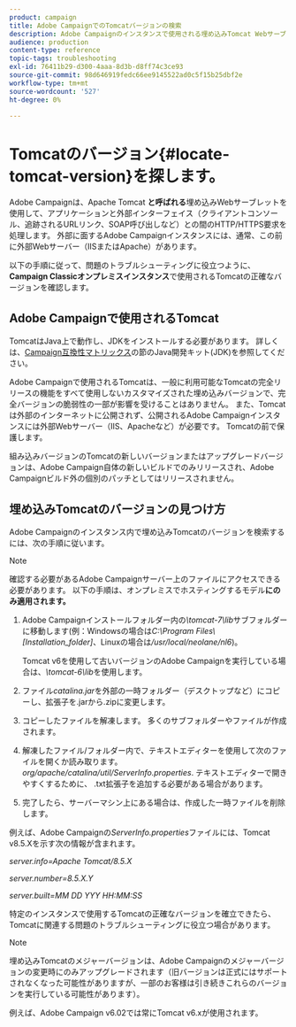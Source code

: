 ```yaml
---
product: campaign
title: Adobe CampaignでのTomcatバージョンの検索
description: Adobe Campaignのインスタンスで使用される埋め込みTomcat Webサーブレットの現在のバージョンを確認する方法を説明します。
audience: production
content-type: reference
topic-tags: troubleshooting
exl-id: 76411b29-d300-4aaa-8d3b-d8ff74c3ce93
source-git-commit: 98d646919fedc66ee9145522ad0c5f15b25dbf2e
workflow-type: tm+mt
source-wordcount: '527'
ht-degree: 0%

---
```


# Tomcatのバージョン{#locate-tomcat-version}を探します。

Adobe Campaignは、Apache Tomcat **と呼ばれる**&#x200B;埋め込みWebサーブレットを使用して、アプリケーションと外部インターフェイス（クライアントコンソール、追跡されるURLリンク、SOAP呼び出しなど）との間のHTTP/HTTPS要求を処理します。 外部に面するAdobe Campaignインスタンスには、通常、この前に外部Webサーバー（IISまたはApache）があります。

以下の手順に従って、問題のトラブルシューティングに役立つように、**Campaign Classicオンプレミスインスタンス**&#x200B;で使用されるTomcatの正確なバージョンを確認します。

## Adobe Campaignで使用されるTomcat

TomcatはJava上で動作し、JDKをインストールする必要があります。 詳しくは、[Campaign互換性マトリックス](../../rn/using/compatibility-matrix.md)の節のJava開発キット(JDK)を参照してください。

Adobe Campaignで使用されるTomcatは、一般に利用可能なTomcatの完全リリースの機能をすべて使用しないカスタマイズされた埋め込みバージョンで、完全バージョンの脆弱性の一部が影響を受けることはありません。 また、Tomcatは外部のインターネットに公開されず、公開されるAdobe Campaignインスタンスには外部Webサーバー（IIS、Apacheなど）が必要です。 Tomcatの前で保護します。

組み込みバージョンのTomcatの新しいバージョンまたはアップグレードバージョンは、Adobe Campaign自体の新しいビルドでのみリリースされ、Adobe Campaignビルド外の個別のパッチとしてはリリースされません。

## 埋め込みTomcatのバージョンの見つけ方

Adobe Campaignのインスタンス内で埋め込みTomcatのバージョンを検索するには、次の手順に従います。

>[!NOTE]
>
>確認する必要があるAdobe Campaignサーバー上のファイルにアクセスできる必要があります。 以下の手順は、オンプレミスでホスティングするモデル&#x200B;**にのみ適用されます。**

1. Adobe Campaignインストールフォルダー内の&#x200B;*\tomcat-7\lib*&#x200B;サブフォルダーに移動します(例：Windowsの場合は&#x200B;*C:\Program Files\ [Installation_folder]*、Linuxの場合は&#x200B;*/usr/local/neolane/nl6*)。

   Tomcat v6を使用して古いバージョンのAdobe Campaignを実行している場合は、*\tomcat-6\lib*&#x200B;を使用します。

1. ファイル&#x200B;*catalina.jar*&#x200B;を外部の一時フォルダー（デスクトップなど）にコピーし、拡張子を.jarから.zipに変更します。

1. コピーしたファイルを解凍します。 多くのサブフォルダーやファイルが作成されます。

1. 解凍したファイル/フォルダー内で、テキストエディターを使用して次のファイルを開くか読み取ります。*org/apache/catalina/util/ServerInfo.properties*. テキストエディターで開きやすくするために、 .txt拡張子を追加する必要がある場合があります。

1. 完了したら、サーバーマシン上にある場合は、作成した一時ファイルを削除します。

例えば、Adobe Campaignの&#x200B;*ServerInfo.properties*&#x200B;ファイルには、Tomcat v8.5.Xを示す次の情報が含まれます。

*server.info=Apache Tomcat/8.5.X*

*server.number=8.5.X.Y*

*server.built=MM DD YYY HH:MM:SS*

特定のインスタンスで使用するTomcatの正確なバージョンを確立できたら、Tomcatに関連する問題のトラブルシューティングに役立つ場合があります。

>[!NOTE]
>
>埋め込みTomcatのメジャーバージョンは、Adobe Campaignのメジャーバージョンの変更時にのみアップグレードされます（旧バージョンは正式にはサポートされなくなった可能性がありますが、一部のお客様は引き続きこれらのバージョンを実行している可能性があります）。
>
>例えば、Adobe Campaign v6.02では常にTomcat v6.xが使用されます。
